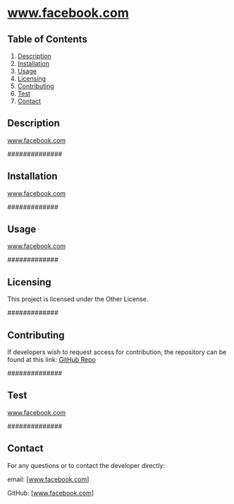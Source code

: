 # www.facebook.com #


## Table of Contents ##
1. [Description](https://github.com/ebrest993/Read_Me_Generator#description)
2. [Installation](https://github.com/ebrest993/Read_Me_Generator#installation)
3. [Usage](https://github.com/ebrest993/Read_Me_Generator#usage)
4. [Licensing](https://github.com/ebrest993/Read_Me_Generator#licensing)
5. [Contributing](https://github.com/ebrest993/Read_Me_Generator#contributing)
6. [Test](https://github.com/ebrest993/Read_Me_Generator#test)
7. [Contact](https://github.com/ebrest993/Read_Me_Generator#contact)

## Description ###
    
www.facebook.com
    
##############

## Installation ###

www.facebook.com

#############

## Usage ###

www.facebook.com

#############

## Licensing ###

This project is licensed under the Other License.

#############

## Contributing ### 

If developers wish to request access for contribution, the repository can be found at this link: [GitHub Repo](https://www.facebook.com)

##############

## Test ###

www.facebook.com

##############

## Contact ###

For any questions or to contact the developer directly:

email: [www.facebook.com]

GitHub: [www.facebook.com]